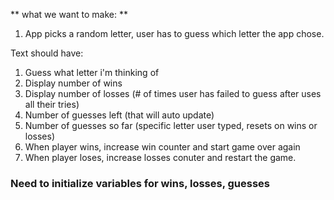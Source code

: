 ** what we want to make: **

1. App picks a random letter, user has to guess which letter the
app chose.

Text should have:
   1. Guess what letter i'm thinking of
   2. Display number of wins
   3. Display number of losses (# of times user has failed to guess after uses all their tries)
   4. Number of guesses left (that will auto update)
   5. Number of guesses so far (specific letter user typed, resets on wins or losses)
   6. When player wins, increase win counter and start game over again 
   7. When player loses, increase losses conuter and restart the game. 

### Need to initialize variables for wins, losses, guesses
